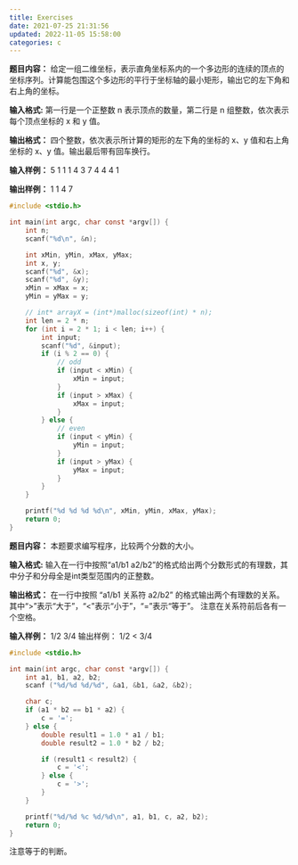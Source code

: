 ```yaml
---
title: Exercises
date: 2021-07-25 21:31:56
updated: 2022-11-05 15:58:00
categories: c
---
```


**题目内容：**
给定一组二维坐标，表示直角坐标系内的一个多边形的连续的顶点的坐标序列。计算能包围这个多边形的平行于坐标轴的最小矩形，输出它的左下角和右上角的坐标。

**输入格式:**
第一行是一个正整数 n 表示顶点的数量，第二行是 n 组整数，依次表示每个顶点坐标的 x 和 y 值。

**输出格式：**
四个整数，依次表示所计算的矩形的左下角的坐标的 x、y 值和右上角坐标的 x、y 值。输出最后带有回车换行。

**输入样例：**
5
1 1 1 4 3 7 4 4 4 1

**输出样例：**
1 1 4 7

```c
#include <stdio.h>

int main(int argc, char const *argv[]) {
    int n;
    scanf("%d\n", &n);

    int xMin, yMin, xMax, yMax;
    int x, y;
    scanf("%d", &x);
    scanf("%d", &y);
    xMin = xMax = x;
    yMin = yMax = y;

    // int* arrayX = (int*)malloc(sizeof(int) * n);
    int len = 2 * n;
    for (int i = 2 * 1; i < len; i++) {
        int input;
        scanf("%d", &input);
        if (i % 2 == 0) {
            // odd
            if (input < xMin) {
                xMin = input;
            }
            if (input > xMax) {
                xMax = input;
            }
        } else {
            // even
            if (input < yMin) {
                yMin = input;
            }
            if (input > yMax) {
                yMax = input;
            }
        }
    }

    printf("%d %d %d %d\n", xMin, yMin, xMax, yMax);
    return 0;
}
```

**题目内容：**
本题要求编写程序，比较两个分数的大小。

**输入格式:**
输入在一行中按照“a1/b1 a2/b2”的格式给出两个分数形式的有理数，其中分子和分母全是int类型范围内的正整数。

**输出格式：**
在一行中按照 “a1/b1 关系符 a2/b2” 的格式输出两个有理数的关系。其中“>”表示“大于”，“<”表示“小于”，“=”表示“等于”。
注意在关系符前后各有一个空格。

**输入样例：**
1/2 3/4
输出样例：
1/2 < 3/4

```c
#include <stdio.h>

int main(int argc, char const *argv[]) {
    int a1, b1, a2, b2;
    scanf ("%d/%d %d/%d", &a1, &b1, &a2, &b2);

    char c;
    if (a1 * b2 == b1 * a2) {
        c = '=';
    } else {
        double result1 = 1.0 * a1 / b1;
        double result2 = 1.0 * b2 / b2;

        if (result1 < result2) {
            c = '<';
        } else {
            c = '>';
        }
    }

    printf("%d/%d %c %d/%d\n", a1, b1, c, a2, b2);
    return 0;
}
```

注意等于的判断。

